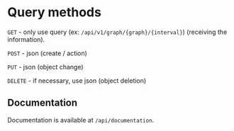 
# Query methods

`GET` - only use query (ex: `/api/v1/graph/{graph}/{interval}`) (receiving the information).

`POST` - json (create / action)

`PUT` - json (object change)

`DELETE` - if necessary, use json (object deletion)

## Documentation

Documentation is available at `/api/documentation`. 
